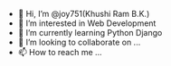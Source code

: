 - 👋 Hi, I’m @joy751(Khushi Ram B.K.)
- 👀 I’m interested in Web Development
- 🌱 I’m currently learning Python Django
- 💞️ I’m looking to collaborate on ...
- 📫 How to reach me ...

<!---
joy751/joy751 is a ✨ special ✨ repository because its `README.md` (this file) appears on your GitHub profile.
You can click the Preview link to take a look at your changes.
--->
